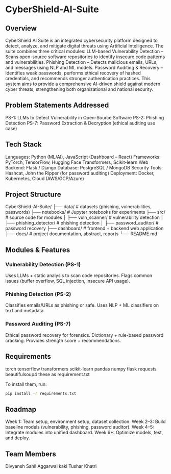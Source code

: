 # CyberShield-AI-Suite

## Overview
CyberShield AI Suite is an integrated cybersecurity platform designed to detect, analyze, and mitigate digital threats using Artificial Intelligence. The suite combines three critical modules:
LLM-based Vulnerability Detection – Scans open-source software repositories to identify insecure code patterns and vulnerabilities.
Phishing Detection – Detects malicious emails, URLs, and messages using NLP and ML models.
Password Auditing & Recovery – Identifies weak passwords, performs ethical recovery of hashed credentials, and recommends stronger authentication practices.
This system aims to provide a comprehensive AI-driven shield against modern cyber threats, strengthening both organizational and national security.

## Problem Statements Addressed
PS-1: LLMs to Detect Vulnerability in Open-Source Software
PS-2: Phishing Detection
PS-7: Password Extraction & Decryption (ethical auditing use case)

## Tech Stack
Languages: Python (ML/AI), JavaScript (Dashboard – React)
Frameworks: PyTorch, TensorFlow, Hugging Face Transformers, Scikit-learn
Web Backend: Flask / Django
Database: PostgreSQL / MongoDB
Security Tools: Hashcat, John the Ripper (for password auditing)
Deployment: Docker, Kubernetes, Cloud (AWS/GCP/Azure)

## Project Structure

CyberShield-AI-Suite/
├── data/                  # datasets (phishing, vulnerabilities, passwords)
├── notebooks/             # Jupyter notebooks for experiments
├── src/                   # source code for modules
│   ├── vuln_scanner/      # vulnerability detection
│   ├── phishing_detector/ # phishing detection
│   ├── password_auditor/  # password recovery
├── dashboard/             # frontend + backend web application
├── docs/                  # project documentation, abstract, reports
└── README.md

## Modules & Features
### Vulnerability Detection (PS-1)
Uses LLMs + static analysis to scan code repositories.
Flags common issues (buffer overflow, SQL injection, insecure API usage).
### Phishing Detection (PS-2)
Classifies emails/URLs as phishing or safe.
Uses NLP + ML classifiers on text and metadata.
### Password Auditing (PS-7)
Ethical password recovery for forensics.
Dictionary + rule-based password cracking.
Provides strength score + recommendations.

## Requirements
torch
tensorflow
transformers
scikit-learn
pandas
numpy
flask
requests
beautifulsoup4
these as requirement.txt

To install them, run:
```bash
pip install -r requirements.txt
```

## Roadmap
Week 1: Team setup, environment setup, dataset collection.
Week 2–3: Build baseline models (vulnerability, phishing, password auditor).
Week 4–5: Integrate modules into unified dashboard.
Week 6+: Optimize models, test, and deploy.

## Team Members
Divyansh 
Sahil Aggarwal 
kaki
Tushar Khatri
